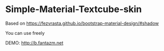 Simple-Material-Textcube-skin
=============================
Based on https://fezvrasta.github.io/bootstrap-material-design/#shadow

You can use freely

DEMO: http://b.fantazm.net
